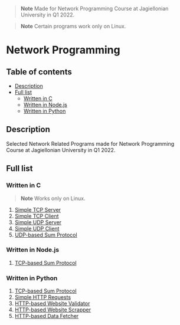 > **Note**
> Made for Network Programming Course at Jagiellonian University in Q1 2022.

> **Note**
> Certain programs work only on Linux.

# Network Programming <!-- omit in toc -->

## Table of contents <!-- omit in toc -->

- [Description](#description)
- [Full list](#full-list)
  - [Written in C](#written-in-c)
  - [Written in Node.js](#written-in-nodejs)
  - [Written in Python](#written-in-python)

## Description 

Selected Network Related Programs made for Network Programming Course at Jagiellonian University in Q1 2022.

## Full list

### Written in C

> **Note**
> Works only on Linux.

1. [Simple TCP Server](/tcp_simple-server_in-c/)
2. [Simple TCP Client](/tcp_simple-client_in-c/)
3. [Simple UDP Server](/udp_simple-server_in-c/)
4. [Simple UDP Client](/udp_simple-client_in-c/)
5. [UDP-based Sum Protocol](/udp_sum-protocol_in-c/)

### Written in Node.js

1. [TCP-based Sum Protocol](/tcp_sum-protocol_in-node/)

### Written in Python

1. [TCP-based Sum Protocol](/tcp_sum-protocol_in-python/)
2. [Simple HTTP Requests](/http_simple-requests_in-python/)
3. [HTTP-based Website Validator](/http_website-validator_in-python/)
4. [HTTP-based Website Scrapper](/http_website-scrapper_in-python/)
5. [HTTP-based Data Fetcher](/http_data-fetcher_in-python/)